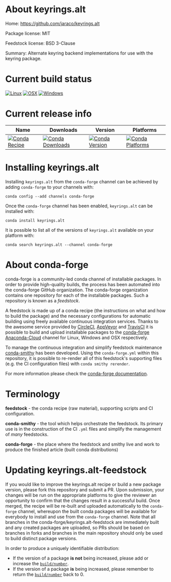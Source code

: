 About keyrings.alt
==================

Home: https://github.com/jaraco/keyrings.alt

Package license: MIT

Feedstock license: BSD 3-Clause

Summary: Alternate keyring backend implementations for use with the keyring package.



Current build status
====================

[![Linux](https://img.shields.io/circleci/project/github/conda-forge/keyrings.alt-feedstock/master.svg?label=Linux)](https://circleci.com/gh/conda-forge/keyrings.alt-feedstock)
[![OSX](https://img.shields.io/travis/conda-forge/keyrings.alt-feedstock/master.svg?label=macOS)](https://travis-ci.org/conda-forge/keyrings.alt-feedstock)
[![Windows](https://img.shields.io/appveyor/ci/conda-forge/keyrings.alt-feedstock/master.svg?label=Windows)](https://ci.appveyor.com/project/conda-forge/keyrings-alt-feedstock/branch/master)

Current release info
====================

| Name | Downloads | Version | Platforms |
| --- | --- | --- | --- |
| [![Conda Recipe](https://img.shields.io/badge/recipe-keyrings.alt-green.svg)](https://anaconda.org/conda-forge/keyrings.alt) | [![Conda Downloads](https://img.shields.io/conda/dn/conda-forge/keyrings.alt.svg)](https://anaconda.org/conda-forge/keyrings.alt) | [![Conda Version](https://img.shields.io/conda/vn/conda-forge/keyrings.alt.svg)](https://anaconda.org/conda-forge/keyrings.alt) | [![Conda Platforms](https://img.shields.io/conda/pn/conda-forge/keyrings.alt.svg)](https://anaconda.org/conda-forge/keyrings.alt) |

Installing keyrings.alt
=======================

Installing `keyrings.alt` from the `conda-forge` channel can be achieved by adding `conda-forge` to your channels with:

```
conda config --add channels conda-forge
```

Once the `conda-forge` channel has been enabled, `keyrings.alt` can be installed with:

```
conda install keyrings.alt
```

It is possible to list all of the versions of `keyrings.alt` available on your platform with:

```
conda search keyrings.alt --channel conda-forge
```


About conda-forge
=================

conda-forge is a community-led conda channel of installable packages.
In order to provide high-quality builds, the process has been automated into the
conda-forge GitHub organization. The conda-forge organization contains one repository
for each of the installable packages. Such a repository is known as a *feedstock*.

A feedstock is made up of a conda recipe (the instructions on what and how to build
the package) and the necessary configurations for automatic building using freely
available continuous integration services. Thanks to the awesome service provided by
[CircleCI](https://circleci.com/), [AppVeyor](http://www.appveyor.com/)
and [TravisCI](https://travis-ci.org/) it is possible to build and upload installable
packages to the [conda-forge](https://anaconda.org/conda-forge)
[Anaconda-Cloud](http://docs.anaconda.org/) channel for Linux, Windows and OSX respectively.

To manage the continuous integration and simplify feedstock maintenance
[conda-smithy](http://github.com/conda-forge/conda-smithy) has been developed.
Using the ``conda-forge.yml`` within this repository, it is possible to re-render all of
this feedstock's supporting files (e.g. the CI configuration files) with ``conda smithy rerender``.

For more information please check the [conda-forge documentation](https://conda-forge.org/docs/).

Terminology
===========

**feedstock** - the conda recipe (raw material), supporting scripts and CI configuration.

**conda-smithy** - the tool which helps orchestrate the feedstock.
                   Its primary use is in the construction of the CI ``.yml`` files
                   and simplify the management of *many* feedstocks.

**conda-forge** - the place where the feedstock and smithy live and work to
                  produce the finished article (built conda distributions)


Updating keyrings.alt-feedstock
===============================

If you would like to improve the keyrings.alt recipe or build a new
package version, please fork this repository and submit a PR. Upon submission,
your changes will be run on the appropriate platforms to give the reviewer an
opportunity to confirm that the changes result in a successful build. Once
merged, the recipe will be re-built and uploaded automatically to the
`conda-forge` channel, whereupon the built conda packages will be available for
everybody to install and use from the `conda-forge` channel.
Note that all branches in the conda-forge/keyrings.alt-feedstock are
immediately built and any created packages are uploaded, so PRs should be based
on branches in forks and branches in the main repository should only be used to
build distinct package versions.

In order to produce a uniquely identifiable distribution:
 * If the version of a package **is not** being increased, please add or increase
   the [``build/number``](http://conda.pydata.org/docs/building/meta-yaml.html#build-number-and-string).
 * If the version of a package **is** being increased, please remember to return
   the [``build/number``](http://conda.pydata.org/docs/building/meta-yaml.html#build-number-and-string)
   back to 0.